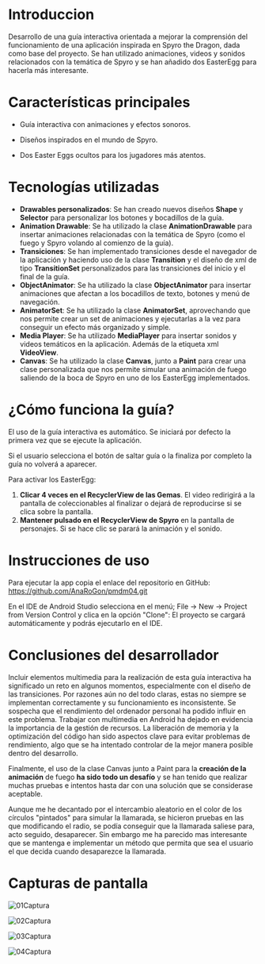 # Introduccion
Desarrollo de una guía interactiva orientada a mejorar la comprensión del funcionamiento de una aplicación inspirada en Spyro the Dragon, dada como base del proyecto.
Se han utilizado animaciones, videos y sonidos relacionados con la temática de Spyro y se han añadido dos EasterEgg para hacerla más interesante. 

# Características principales

* Guía interactiva con animaciones y efectos sonoros.

* Diseños inspirados en el mundo de Spyro.

* Dos Easter Eggs ocultos para los jugadores más atentos.

# Tecnologías utilizadas

* **Drawables personalizados**: Se han creado nuevos diseños **Shape** y **Selector** para personalizar los botones y bocadillos de la guía.
* **Animation Drawable**: Se ha utilizado la clase **AnimationDrawable** para insertar animaciones relacionadas con la temática de Spyro (como el fuego y Spyro volando al comienzo de la guía). 
* **Transiciones**: Se han implementado transiciones desde el navegador de la aplicación y haciendo uso de la clase **Transition** y el diseño de xml de tipo **TransitionSet** personalizados para las transiciones del inicio y el final de la guía.
* **ObjectAnimator**: Se ha utilizado la clase **ObjectAnimator** para insertar animaciones que afectan a los bocadillos de texto, botones y menú de navegación.
* **AnimatorSet**: Se ha utilizado la clase **AnimatorSet**, aprovechando que nos permite crear un set de animaciones y ejecutarlas a la vez para conseguir un efecto más organizado y simple.
* **Media Player**: Se ha utilizado **MediaPlayer** para insertar sonidos y videos temáticos en la aplicación. Además de la etiqueta xml **VideoView**. 
* **Canvas**: Se ha utilizado la clase **Canvas**, junto a **Paint** para crear una clase personalizada que nos permite simular una animación de fuego saliendo de la boca de Spyro en uno de los EasterEgg implementados. 

# ¿Cómo funciona la guía?

El uso de la guía interactiva es automático. Se iniciará por defecto la primera vez que se ejecute la aplicación. 

Si el usuario selecciona el botón de saltar guía o la finaliza por completo la guía no volverá a aparecer. 

Para activar los EasterEgg: 

1. **Clicar 4 veces en el RecyclerView de las Gemas**. El video redirigirá a la pantalla de coleccionables al finalizar o dejará de reproducirse si se clica sobre la pantalla. 
2. **Mantener pulsado en el RecyclerView de Spyro** en la pantalla de personajes. Si se hace clic se parará la animación y el sonido.

# Instrucciones de uso 
Para ejecutar la app copia el enlace del repositorio en GitHub: <https://github.com/AnaRoGon/pmdm04.git>

En el IDE de Android Studio selecciona en el menú; File -> New -> Project from Version Control y clica en la opción "Clone": El proyecto se cargará automáticamente y podrás ejecutarlo en el IDE.

# Conclusiones del desarrollador 

Incluir elementos multimedia para la realización de esta guía interactiva ha significado un reto en algunos momentos, especialmente con el diseño de las transiciones. 
Por razones aún no del todo claras, estas no siempre se implementan correctamente y su funcionamiento es inconsistente. Se sospecha que el rendimiento del ordenador personal ha podido influir en este problema.
Trabajar con multimedia en Android ha dejado en evidencia la importancia de la gestión de recursos.
La liberación de memoria y la optimización del código han sido aspectos clave para evitar problemas de rendimiento, algo que se ha intentado controlar de la mejor manera posible dentro del desarrollo.

Finalmente, el uso de la clase Canvas junto a Paint para la **creación de la animación** de fuego **ha sido todo un desafío** y se han tenido que realizar muchas pruebas e intentos hasta dar con una solución que se considerase aceptable.

Aunque me he decantado por el intercambio aleatorio en el color de los círculos "pintados" para simular la llamarada, se hicieron pruebas en las que modificando el radio, se podía conseguir que la llamarada saliese para, acto seguido, desaparecer.
Sin embargo me ha parecido mas interesante que se mantenga e implementar un método que permita que sea el usuario el que decida cuando desaparezce la llamarada. 

# Capturas de pantalla


![01Captura](https://github.com/user-attachments/assets/75c569b2-c6d3-4299-836a-d0d7bf9652d5)

![02Captura](https://github.com/user-attachments/assets/bdc40506-f614-47cc-8523-96416c2753bf)

![03Captura](https://github.com/user-attachments/assets/60b12db9-8b1b-48f3-81cc-85b180649893)

![04Captura](https://github.com/user-attachments/assets/874d7f82-3db6-40cb-b71d-fa11d5f7301c)



